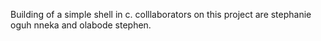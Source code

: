 Building of a simple shell in c.
colllaborators on this project are stephanie oguh nneka and olabode stephen.

